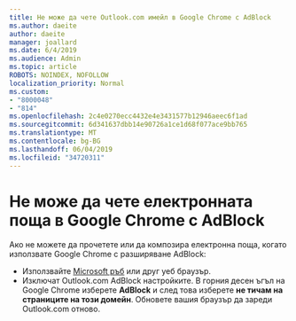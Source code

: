 ```yaml
---
title: Не може да чете Outlook.com имейл в Google Chrome с AdBlock
ms.author: daeite
author: daeite
manager: joallard
ms.date: 6/4/2019
ms.audience: Admin
ms.topic: article
ROBOTS: NOINDEX, NOFOLLOW
localization_priority: Normal
ms.custom:
- "8000048"
- "814"
ms.openlocfilehash: 2c4e0270ecc4432e4e3431577b12946aeec6f1ad
ms.sourcegitcommit: 6d341637dbb14e90726a1ce1d68f077ace9bb765
ms.translationtype: MT
ms.contentlocale: bg-BG
ms.lasthandoff: 06/04/2019
ms.locfileid: "34720311"
---
```

# <a name="cant-read-email-in-google-chrome-with-adblock"></a>Не може да чете електронната поща в Google Chrome с AdBlock

Ако не можете да прочетете или да композира електронна поща, когато използвате Google Chrome с разширяване AdBlock:

- Използвайте [Microsoft ръб](https://go.microsoft.com/fwlink/p/?linkid=2001503&amp;clcid=0x409) или друг уеб браузър.
- Изключат Outlook.com AdBlock настройките. В горния десен ъгъл на Google Chrome изберете **AdBlock** и след това изберете **не тичам на страниците на този домейн**. Обновете вашия браузър да зареди Outlook.com отново.
